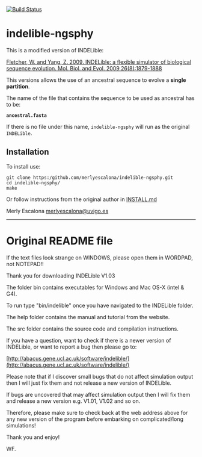 [![Build Status](https://travis-ci.org/merlyescalona/indelible-ngsphy.svg?branch=master)](https://travis-ci.org/merlyescalona/indelible-ngsphy)

# indelible-ngsphy

This is a modified version of INDELible:

[Fletcher, W. and Yang, Z. 2009. INDELible: a flexible simulator of biological sequence evolution. Mol. Biol. and Evol. 2009 26(8):1879-1888](http://abacus.gene.ucl.ac.uk/software/indelible/)

This versions allows the use of an ancestral sequence to evolve a **single partition**.

The name of the file that contains the sequence to be used as ancestral has to be:

**`ancestral.fasta`**

If there is no file under this name, `indelible-ngsphy` will run as the original `INDELible`.

## Installation

To install use:

```
git clone https:/github.com/merlyescalona/indelible-ngsphy.git
cd indelible-ngsphy/
make
```

Or follow instructions from the original author in [INSTALL.md](INSTALL.md)

Merly Escalona
<merlyescalona@uvigo.es>

------

# Original README file

If the text files look strange on WINDOWS, please open them in WORDPAD, not NOTEPAD!!

Thank you for downloading INDELible V1.03

The folder bin contains executables for Windows and Mac OS-X (intel & G4).

To run type "bin/indelible" once you have navigated to the INDELible folder.

The help folder contains the manual and tutorial from the website.

The src folder contains the source code and compilation instructions.

If you have a question, want to check if there is a newer version of INDELible,
or want to report a bug then please go to:

[http://abacus.gene.ucl.ac.uk/software/indelible/](http://abacus.gene.ucl.ac.uk/software/indelible/)

Please note that if I discover small bugs that do not affect simulation output
then I will just fix them and not release a new version of INDELible.

If bugs are uncovered that may affect simulation output then I will fix them and
release a new version e.g. V1.01, V1.02 and so on.

Therefore, please make sure to check back at the web address above for any
new version of the program before embarking on complicated/long simulations!

Thank you and enjoy!

WF.
